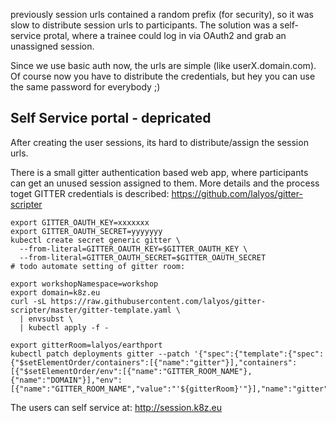 previously session urls contained a random prefix (for security), so it was
slow to distribute session urls to participants. The solution was a self-service
protal, where a trainee could log in via OAuth2 and grab an unassigned session.

Since we use basic auth now, the urls are simple (like userX.domain.com).
Of course now you have to distribute the credentials, but hey you can use
the same password for everybody ;)

## Self Service portal - depricated

After creating the user sessions, its hard to distribute/assign the session urls.

There is a small gitter authentication based web app, where participants can get an unused
session assigned to them.
More details and the process toget GITTER credentials is described: https://github.com/lalyos/gitter-scripter

```
export GITTER_OAUTH_KEY=xxxxxxx
export GITTER_OAUTH_SECRET=yyyyyyy
kubectl create secret generic gitter \
  --from-literal=GITTER_OAUTH_KEY=$GITTER_OAUTH_KEY \
  --from-literal=GITTER_OAUTH_SECRET=$GITTER_OAUTH_SECRET
# todo automate setting of gitter room:

export workshopNamespace=workshop
export domain=k8z.eu
curl -sL https://raw.githubusercontent.com/lalyos/gitter-scripter/master/gitter-template.yaml \
  | envsubst \
  | kubectl apply -f -

export gitterRoom=lalyos/earthport
kubectl patch deployments gitter --patch '{"spec":{"template":{"spec":{"$setElementOrder/containers":[{"name":"gitter"}],"containers":[{"$setElementOrder/env":[{"name":"GITTER_ROOM_NAME"},{"name":"DOMAIN"}],"env":[{"name":"GITTER_ROOM_NAME","value":"'${gitterRoom}'"}],"name":"gitter"}]}}}}'
```

The users can self service at: http://session.k8z.eu
